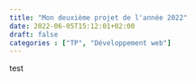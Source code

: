```yaml
---
title: "Mon deuxième projet de l'année 2022"
date: 2022-06-05T15:12:01+02:00
draft: false
categories : ["TP", "Développement web"]
---
```

test
